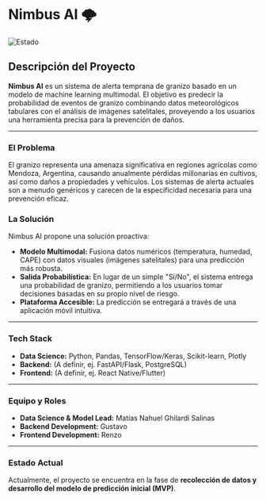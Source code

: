 # Nimbus AI 🌩️

![Estado](https://img.shields.io/badge/estado-en%20desarrollo-yellowgreen)

## Descripción del Proyecto

**Nimbus AI** es un sistema de alerta temprana de granizo basado en un modelo de machine learning multimodal. El objetivo es predecir la probabilidad de eventos de granizo combinando datos meteorológicos tabulares con el análisis de imágenes satelitales, proveyendo a los usuarios una herramienta precisa para la prevención de daños.

---

### El Problema

El granizo representa una amenaza significativa en regiones agrícolas como Mendoza, Argentina, causando anualmente pérdidas millonarias en cultivos, así como daños a propiedades y vehículos. Los sistemas de alerta actuales son a menudo genéricos y carecen de la especificidad necesaria para una prevención eficaz.

### La Solución

Nimbus AI propone una solución proactiva:
- **Modelo Multimodal:** Fusiona datos numéricos (temperatura, humedad, CAPE) con datos visuales (imágenes satelitales) para una predicción más robusta.
- **Salida Probabilística:** En lugar de un simple "Sí/No", el sistema entrega una probabilidad de granizo, permitiendo a los usuarios tomar decisiones basadas en su propio nivel de riesgo.
- **Plataforma Accesible:** La predicción se entregará a través de una aplicación móvil intuitiva.

---

### Tech Stack

- **Data Science:** Python, Pandas, TensorFlow/Keras, Scikit-learn, Plotly
- **Backend:** (A definir, ej. FastAPI/Flask, PostgreSQL)
- **Frontend:** (A definir, ej. React Native/Flutter)

---

### Equipo y Roles

- **Data Science & Model Lead:** Matías Nahuel Ghilardi Salinas
- **Backend Development:** Gustavo
- **Frontend Development:** Renzo

---

### Estado Actual

Actualmente, el proyecto se encuentra en la fase de **recolección de datos y desarrollo del modelo de predicción inicial (MVP)**.